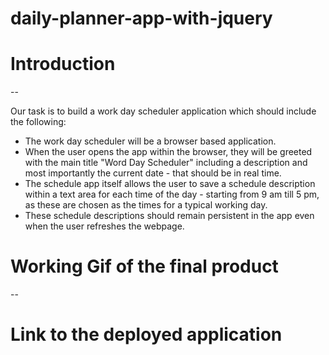 # daily-planner-app-with-jquery

# Introduction 
-- 

Our task is to build a work day scheduler application which should include 
the following: 

- The work day scheduler will be a browser based application. 
- When the user opens the app within the browser, they will be greeted with 
the main title "Word Day Scheduler" including a description and most 
importantly the current date - that should be in real time. 
- The schedule app itself allows the user to save a schedule description 
within a text area for each time of the day - starting from 9 am till 5 pm, 
as these are chosen as the times for a typical working day. 
- These schedule descriptions should remain persistent in the app even when 
the user refreshes the webpage. 


# Working Gif of the final product 
--



# Link to the deployed application 












